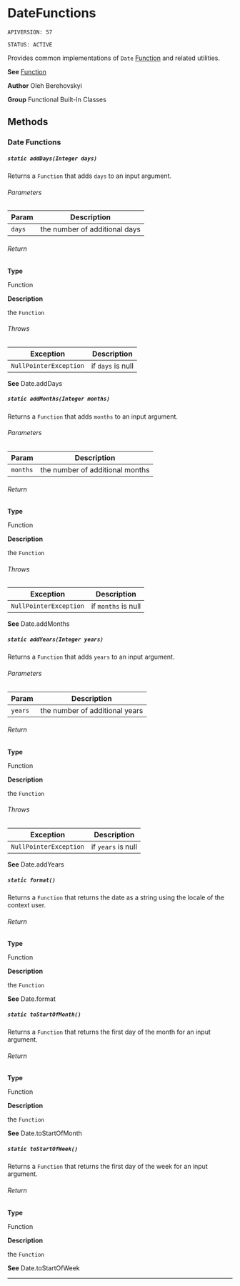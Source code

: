 # DateFunctions

`APIVERSION: 57`

`STATUS: ACTIVE`

Provides common implementations of `Date` [Function](/docs/Functional-Abstract-Classes/Function.md) and related utilities.


**See** [Function](/docs/Functional-Abstract-Classes/Function.md)


**Author** Oleh Berehovskyi


**Group** Functional Built-In Classes

## Methods
### Date Functions
##### `static addDays(Integer days)`

Returns a `Function` that adds `days` to an input argument.

###### Parameters
|Param|Description|
|---|---|
|`days`|the number of additional days|

###### Return

**Type**

Function

**Description**

the `Function`

###### Throws
|Exception|Description|
|---|---|
|`NullPointerException`|if `days` is null|


**See** Date.addDays

##### `static addMonths(Integer months)`

Returns a `Function` that adds `months` to an input argument.

###### Parameters
|Param|Description|
|---|---|
|`months`|the number of additional months|

###### Return

**Type**

Function

**Description**

the `Function`

###### Throws
|Exception|Description|
|---|---|
|`NullPointerException`|if `months` is null|


**See** Date.addMonths

##### `static addYears(Integer years)`

Returns a `Function` that adds `years` to an input argument.

###### Parameters
|Param|Description|
|---|---|
|`years`|the number of additional years|

###### Return

**Type**

Function

**Description**

the `Function`

###### Throws
|Exception|Description|
|---|---|
|`NullPointerException`|if `years` is null|


**See** Date.addYears

##### `static format()`

Returns a `Function` that returns the date as a string using the locale of the context user.

###### Return

**Type**

Function

**Description**

the `Function`


**See** Date.format

##### `static toStartOfMonth()`

Returns a `Function` that returns the first day of the month for an input argument.

###### Return

**Type**

Function

**Description**

the `Function`


**See** Date.toStartOfMonth

##### `static toStartOfWeek()`

Returns a `Function` that returns the first day of the week for an input argument.

###### Return

**Type**

Function

**Description**

the `Function`


**See** Date.toStartOfWeek

---

